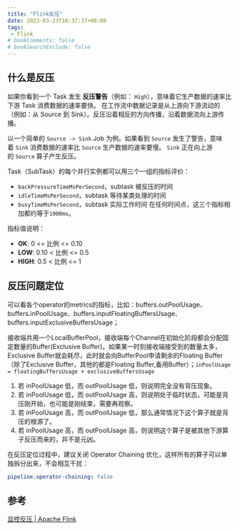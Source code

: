 ```yaml
---
title: "Flink反压"
date: 2023-03-23T16:37:37+08:00
tags:
 - Flink
# bookComments: false
# bookSearchExclude: false
---
```


## 什么是反压

如果你看到一个 Task 发生 **反压警告**（例如： `High`），意味着它生产数据的速率比下游 Task 消费数据的速率要快。 在工作流中数据记录是从上游向下游流动的（例如：从 Source 到 Sink）。反压沿着相反的方向传播，沿着数据流向上游传播。

以一个简单的 `Source -> Sink` Job 为例。如果看到 `Source` 发生了警告，意味着 `Sink` 消费数据的速率比 `Source` 生产数据的速率要慢。 `Sink` 正在向上游的 `Source` 算子产生反压。

Task（SubTask）的每个并行实例都可以用三个一组的指标评价：

- `backPressureTimeMsPerSecond`，subtask 被反压的时间
- `idleTimeMsPerSecond`，subtask 等待某类处理的时间
- `busyTimeMsPerSecond`，subtask 实际工作时间 在任何时间点，这三个指标相加都约等于`1000ms`。

指标值说明：

- **OK**: 0 <= 比例 <= 0.10
- **LOW**: 0.10 < 比例 <= 0.5
- **HIGH**: 0.5 < 比例 <= 1

## 反压问题定位

可以看各个operator的metrics的指标，比如：buffers.outPoolUsage、buffers.inPoolUsage、buffers.inputFloatingBuffersUsage、buffers.inputExclusiveBuffersUsage；

接收端共用一个LocalBufferPool，接收端每个Channel在初始化阶段都会分配固定数量的Buffer(Exclusive Buffer)。如果某一时刻接收端接受到的数量太多，Exclusive Buffer就会耗尽，此时就会向BufferPool申请剩余的Floating Buffer（除了Exclusive Buffer，其他的都是Floating Buffer,备用Buffer）；`inPoolUsage = floatingBuffersUsage + exclusiveBuffersUsage`

1. 若 inPoolUsage 低，而 outPoolUsage 低，则说明完全没有背压现象。
2. 若 inPoolUsage 低，而 outPoolUsage 高，则说明处于临时状态，可能是背压刚开始，也可能是刚结束，需要再观察。
3. 若 inPoolUsage 高，而 outPoolUsage 低，那么通常情况下这个算子就是背压的根源了。
4. 若 inPoolUsage 高，而 outPoolUsage 高，则说明这个算子是被其他下游算子反压而来的，并不是元凶。

在反压定位过程中，建议关闭 Operator Chaining 优化，这样所有的算子可以单独拆分出来，不会相互干扰：

```yaml
pipeline.operator-chaining: false
```

## 参考
[监控反压 | Apache Flink](https://nightlies.apache.org/flink/flink-docs-release-1.16/zh/docs/ops/monitoring/back_pressure/)